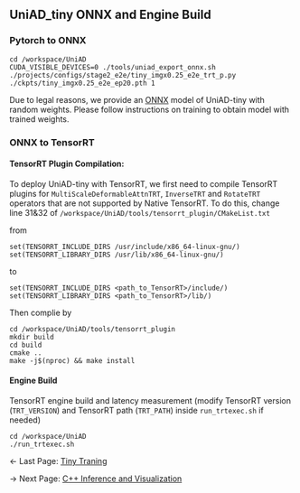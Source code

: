 
## UniAD_tiny ONNX and Engine Build
### Pytorch to ONNX
```
cd /workspace/UniAD
CUDA_VISIBLE_DEVICES=0 ./tools/uniad_export_onnx.sh ./projects/configs/stage2_e2e/tiny_imgx0.25_e2e_trt_p.py ./ckpts/tiny_imgx0.25_e2e_ep20.pth 1
```

Due to legal reasons, we provide an [ONNX](../onnx/uniad_tiny_dummy.onnx) model of UniAD-tiny with random weights. Please follow instructions on training to obtain model with trained weights.

### ONNX to TensorRT

#### TensorRT Plugin Compilation:

To deploy UniAD-tiny with TensorRT, we first need to compile TensorRT plugins for `MultiScaleDeformableAttnTRT`, `InverseTRT` and `RotateTRT` operators that are not supported by Native TensorRT. To do this, change line 31&32 of `/workspace/UniAD/tools/tensorrt_plugin/CMakeList.txt`


from
```
set(TENSORRT_INCLUDE_DIRS /usr/include/x86_64-linux-gnu/)
set(TENSORRT_LIBRARY_DIRS /usr/lib/x86_64-linux-gnu/)
```
to
```
set(TENSORRT_INCLUDE_DIRS <path_to_TensorRT>/include/)
set(TENSORRT_LIBRARY_DIRS <path_to_TensorRT>/lib/)
```


Then complie by

```
cd /workspace/UniAD/tools/tensorrt_plugin
mkdir build
cd build
cmake .. 
make -j$(nproc) && make install
```


#### Engine Build
TensorRT engine build and latency measurement (modify TensorRT version (`TRT_VERSION`) and TensorRT path (`TRT_PATH`) inside `run_trtexec.sh` if needed)
```
cd /workspace/UniAD
./run_trtexec.sh
```

<- Last Page: [Tiny Traning](tiny_training.md)

-> Next Page: [C++ Inference and Visualization](../inference_app/README.md)
